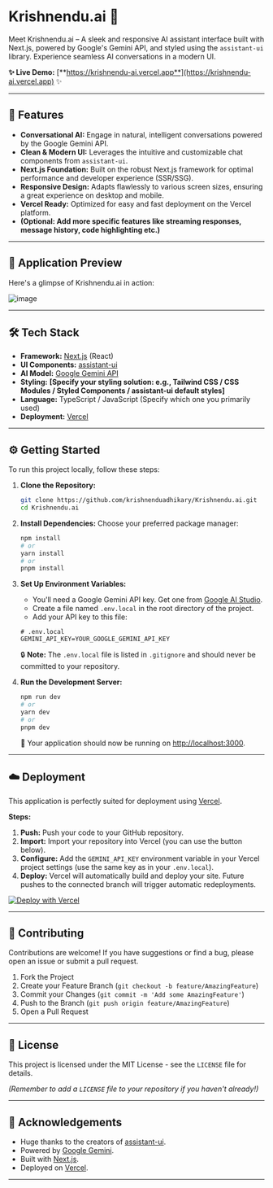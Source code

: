 # Krishnendu.ai 🤖

Meet Krishnendu.ai – A sleek and responsive AI assistant interface built with Next.js, powered by Google's Gemini API, and styled using the `assistant-ui` library. Experience seamless AI conversations in a modern UI.

**✨ Live Demo:** [**https://krishnendu-ai.vercel.app**](https://krishnendu-ai.vercel.app) ✨

---

## 🚀 Features

*   **Conversational AI:** Engage in natural, intelligent conversations powered by the Google Gemini API.
*   **Clean & Modern UI:** Leverages the intuitive and customizable chat components from `assistant-ui`.
*   **Next.js Foundation:** Built on the robust Next.js framework for optimal performance and developer experience (SSR/SSG).
*   **Responsive Design:** Adapts flawlessly to various screen sizes, ensuring a great experience on desktop and mobile.
*   **Vercel Ready:** Optimized for easy and fast deployment on the Vercel platform.
*   **(Optional: Add more specific features like streaming responses, message history, code highlighting etc.)**

---

## 📸 Application Preview

Here's a glimpse of Krishnendu.ai in action:

![image](https://github.com/user-attachments/assets/738e2213-dce0-48c7-abf2-3308213b21d8)

---

## 🛠️ Tech Stack

*   **Framework:** [Next.js](https://nextjs.org/) (React)
*   **UI Components:** [assistant-ui](https://github.com/Yurt-AI/assistant-ui)
*   **AI Model:** [Google Gemini API](https://ai.google.dev/)
*   **Styling:** **[Specify your styling solution: e.g., Tailwind CSS / CSS Modules / Styled Components / assistant-ui default styles]**
*   **Language:** TypeScript / JavaScript (Specify which one you primarily used)
*   **Deployment:** [Vercel](https://vercel.com/)

---

## ⚙️ Getting Started

To run this project locally, follow these steps:

1.  **Clone the Repository:**
    ```bash
    git clone https://github.com/krishnenduadhikary/Krishnendu.ai.git
    cd Krishnendu.ai
    ```

2.  **Install Dependencies:**
    Choose your preferred package manager:
    ```bash
    npm install
    # or
    yarn install
    # or
    pnpm install
    ```

3.  **Set Up Environment Variables:**
    *   You'll need a Google Gemini API key. Get one from [Google AI Studio](https://aistudio.google.com/app/apikey).
    *   Create a file named `.env.local` in the root directory of the project.
    *   Add your API key to this file:
    ```env
    # .env.local
    GEMINI_API_KEY=YOUR_GOOGLE_GEMINI_API_KEY
    ```
    🔒 **Note:** The `.env.local` file is listed in `.gitignore` and should never be committed to your repository.

4.  **Run the Development Server:**
    ```bash
    npm run dev
    # or
    yarn dev
    # or
    pnpm dev
    ```
    🚀 Your application should now be running on [http://localhost:3000](http://localhost:3000).

---

## ☁️ Deployment

This application is perfectly suited for deployment using [Vercel](https://vercel.com/).

**Steps:**

1.  **Push:** Push your code to your GitHub repository.
2.  **Import:** Import your repository into Vercel (you can use the button below).
3.  **Configure:** Add the `GEMINI_API_KEY` environment variable in your Vercel project settings (use the same key as in your `.env.local`).
4.  **Deploy:** Vercel will automatically build and deploy your site. Future pushes to the connected branch will trigger automatic redeployments.

[![Deploy with Vercel](https://vercel.com/button)](https://vercel.com/new/clone?repository-url=https%3A%2F%2Fgithub.com%2Fkrishnenduadhikary%2FKrishnendu.ai)

---

## 🤝 Contributing

Contributions are welcome! If you have suggestions or find a bug, please open an issue or submit a pull request.

1.  Fork the Project
2.  Create your Feature Branch (`git checkout -b feature/AmazingFeature`)
3.  Commit your Changes (`git commit -m 'Add some AmazingFeature'`)
4.  Push to the Branch (`git push origin feature/AmazingFeature`)
5.  Open a Pull Request

---

## 📄 License

This project is licensed under the MIT License - see the `LICENSE` file for details.

*(Remember to add a `LICENSE` file to your repository if you haven't already!)*

---

## 🙏 Acknowledgements

*   Huge thanks to the creators of [assistant-ui](https://github.com/Yurt-AI/assistant-ui).
*   Powered by [Google Gemini](https://ai.google.dev/).
*   Built with [Next.js](https://nextjs.org/).
*   Deployed on [Vercel](https://vercel.com/).

---
